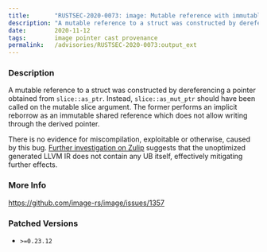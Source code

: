 ```yaml
---
title:       "RUSTSEC-2020-0073: image: Mutable reference with immutable provenance"
description: "A mutable reference to a struct was constructed by dereferencing a pointer obtained from sliceasptr. Instead, sliceasmutptr should have been called on the mutable slice argument. The former performs an implicit reborrow as an immutable shared reference which does not allow writing through the derived pointer. There is no evidence for miscompilation, exploitable or otherwise, caused by this bug. Further investigation on ZulipZulip suggests that the unoptimized generated LLVM IR does not contain any UB itself, effectively mitigating further effects. Zulip httpsrustlang.zulipchat.comnarrowstream146229wgsecurecodetopicImplications.20of.20using.20.60slice.3A.3Aasptr.60.20for.20mutable.20accessnear216499472"
date:        2020-11-12
tags:        image pointer cast provenance
permalink:   /advisories/RUSTSEC-2020-0073:output_ext
---
```


### Description

A mutable reference to a struct was constructed by dereferencing a pointer
obtained from `slice::as_ptr`. Instead, `slice::as_mut_ptr` should have been
called on the mutable slice argument. The former performs an implicit reborrow
as an immutable shared reference which does not allow writing through the
derived pointer.

There is no evidence for miscompilation, exploitable or otherwise, caused by
this bug. [Further investigation on Zulip][Zulip] suggests that the unoptimized
generated LLVM IR does not contain any UB itself, effectively mitigating
further effects.

[Zulip]: https://rust-lang.zulipchat.com/#narrow/stream/146229-wg-secure-code/topic/Implications.20of.20using.20.60slice.3A.3Aas_ptr.60.20for.20mutable.20access/near/216499472

### More Info

<https://github.com/image-rs/image/issues/1357>

### Patched Versions

- `>=0.23.12`


